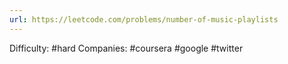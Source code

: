 ```yaml
---
url: https://leetcode.com/problems/number-of-music-playlists
---
```


Difficulty: #hard
Companies: #coursera #google #twitter
